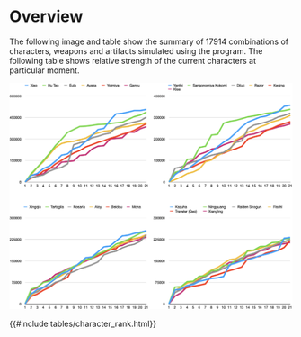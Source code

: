 # Overview

The following image and table show the summary of 17914 combinations of characters, weapons and artifacts simulated using the program. The following table shows relative strength of the current characters at particular moment.

![Result of single member simulation](./images/simulation1_0715.png)

{{#include tables/character_rank.html}}
